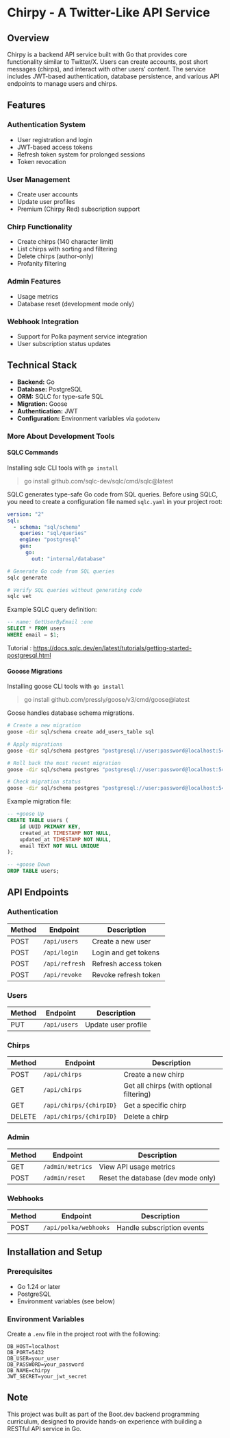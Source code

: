 # Chirpy - A Twitter-Like API Service

## Overview
Chirpy is a backend API service built with Go that provides core functionality similar to Twitter/X. Users can create accounts, post short messages (chirps), and interact with other users' content. The service includes JWT-based authentication, database persistence, and various API endpoints to manage users and chirps.

## Features

### Authentication System
- User registration and login
- JWT-based access tokens
- Refresh token system for prolonged sessions
- Token revocation

### User Management
- Create user accounts
- Update user profiles
- Premium (Chirpy Red) subscription support

### Chirp Functionality
- Create chirps (140 character limit)
- List chirps with sorting and filtering
- Delete chirps (author-only)
- Profanity filtering

### Admin Features
- Usage metrics
- Database reset (development mode only)

### Webhook Integration
- Support for Polka payment service integration
- User subscription status updates

## Technical Stack
- **Backend:** Go
- **Database:** PostgreSQL
- **ORM:** SQLC for type-safe SQL
- **Migration:** Goose
- **Authentication:** JWT 
- **Configuration:** Environment variables via `godotenv`



### More About Development Tools

#### SQLC Commands

Installing sqlc CLI tools with `go install`
> go install github.com/sqlc-dev/sqlc/cmd/sqlc@latest

SQLC generates type-safe Go code from SQL queries.
Before using SQLC, you need to create a configuration file named `sqlc.yaml` in your project root:

```yaml
version: "2"
sql:
  - schema: "sql/schema"
    queries: "sql/queries"
    engine: "postgresql"
    gen:
      go:
        out: "internal/database"
```

```bash
# Generate Go code from SQL queries
sqlc generate

# Verify SQL queries without generating code
sqlc vet
```

Example SQLC query definition:
```sql
-- name: GetUserByEmail :one
SELECT * FROM users
WHERE email = $1;
```
Tutorial : 
https://docs.sqlc.dev/en/latest/tutorials/getting-started-postgresql.html

#### Gooose Migrations


Installing goose CLI tools with `go install`
> go install github.com/pressly/goose/v3/cmd/goose@latest

Goose handles database schema migrations.

```bash
# Create a new migration
goose -dir sql/schema create add_users_table sql

# Apply migrations
goose -dir sql/schema postgres "postgresql://user:password@localhost:5432/chirpy?sslmode=disable" up

# Roll back the most recent migration
goose -dir sql/schema postgres "postgresql://user:password@localhost:5432/chirpy?sslmode=disable" down

# Check migration status
goose -dir sql/schema postgres "postgresql://user:password@localhost:5432/chirpy?sslmode=disable" status
```

Example migration file:
```sql
-- +goose Up
CREATE TABLE users (
    id UUID PRIMARY KEY,
    created_at TIMESTAMP NOT NULL,
    updated_at TIMESTAMP NOT NULL,
    email TEXT NOT NULL UNIQUE
);

-- +goose Down
DROP TABLE users;
```


## API Endpoints

### Authentication
| Method | Endpoint       | Description          |
| ------ | -------------- | -------------------- |
| POST   | `/api/users`   | Create a new user    |
| POST   | `/api/login`   | Login and get tokens |
| POST   | `/api/refresh` | Refresh access token |
| POST   | `/api/revoke`  | Revoke refresh token |

### Users
| Method | Endpoint     | Description         |
| ------ | ------------ | ------------------- |
| PUT    | `/api/users` | Update user profile |

### Chirps
| Method | Endpoint                | Description                              |
| ------ | ----------------------- | ---------------------------------------- |
| POST   | `/api/chirps`           | Create a new chirp                       |
| GET    | `/api/chirps`           | Get all chirps (with optional filtering) |
| GET    | `/api/chirps/{chirpID}` | Get a specific chirp                     |
| DELETE | `/api/chirps/{chirpID}` | Delete a chirp                           |

### Admin
| Method | Endpoint         | Description                        |
| ------ | ---------------- | ---------------------------------- |
| GET    | `/admin/metrics` | View API usage metrics             |
| POST   | `/admin/reset`   | Reset the database (dev mode only) |

### Webhooks
| Method | Endpoint              | Description                |
| ------ | --------------------- | -------------------------- |
| POST   | `/api/polka/webhooks` | Handle subscription events |

## Installation and Setup

### Prerequisites
- Go 1.24 or later
- PostgreSQL
- Environment variables (see below)

### Environment Variables
Create a `.env` file in the project root with the following:
```env
DB_HOST=localhost
DB_PORT=5432
DB_USER=your_user
DB_PASSWORD=your_password
DB_NAME=chirpy
JWT_SECRET=your_jwt_secret
```


## Note
This project was built as part of the Boot.dev backend programming curriculum, designed to provide hands-on experience with building a RESTful API service in Go.